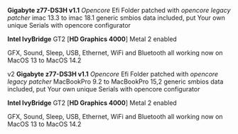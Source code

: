 **Gigabyte z77-DS3H v1.1** _Opencore_ Efi Folder patched with _opencore legacy patcher_ imac 13.3 to imac 18.1 generic smbios data included, put Your own unique Serials with opencore configurator

**Intel IvyBridge** GT2 [**HD Graphics 4000**] Metal 2 enabled

GFX, Sound, Sleep, USB, Ethernet, WiFi and Bluetooth all working now on MacOS 13 to MacOS 14.2

v2 
**Gigabyte z77-DS3H v1.1** _Opencore_ Efi Folder patched with _opencore legacy patcher_ MacBookPro 9.2 to MacBookPro 15,2 generic smbios data included, put Your own unique Serials with opencore configurator

**Intel IvyBridge** GT2 [**HD Graphics 4000**] Metal 2 enabled

GFX, Sound, Sleep, USB, Ethernet, WiFi and Bluetooth all working now on MacOS 13 to MacOS 14.2
